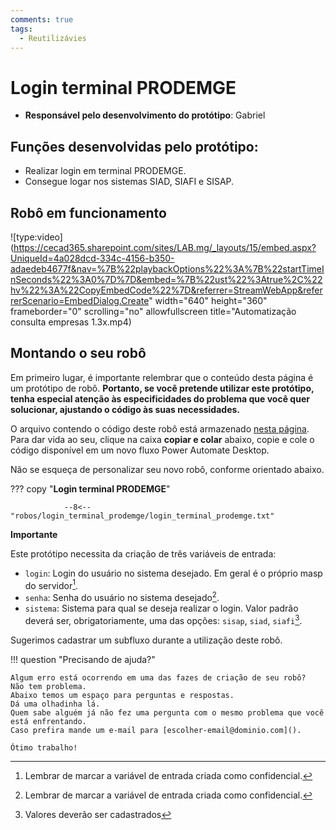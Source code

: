 ```yaml
---
comments: true
tags:
  - Reutilizávies
---
```


# Login terminal PRODEMGE

- **Responsável pelo desenvolvimento do protótipo**: Gabriel

## Funções desenvolvidas pelo protótipo:

- Realizar login em terminal PRODEMGE.
- Consegue logar nos sistemas SIAD, SIAFI e SISAP.

## Robô em funcionamento

![type:video](https://cecad365.sharepoint.com/sites/LAB.mg/_layouts/15/embed.aspx?UniqueId=4a028dcd-334c-4156-b350-adaedeb4677f&nav=%7B%22playbackOptions%22%3A%7B%22startTimeInSeconds%22%3A0%7D%7D&embed=%7B%22ust%22%3Atrue%2C%22hv%22%3A%22CopyEmbedCode%22%7D&referrer=StreamWebApp&referrerScenario=EmbedDialog.Create" width="640" height="360" frameborder="0" scrolling="no" allowfullscreen title="Automatização consulta empresas 1.3x.mp4)

## Montando o seu robô

Em primeiro lugar, é importante relembrar que o conteúdo desta página é um protótipo de robô. **Portanto, se você pretende utilizar este protótipo, tenha especial atenção às especificidades do problema que você quer solucionar, ajustando o código às suas necessidades.**

O arquivo contendo o código deste robô está armazenado [nesta página](https://github.com/lab-mg/automatizacoes/blob/main/robos/login_terminal_prodemge/login_terminal_prodemge.txt). Para dar vida ao seu, clique na caixa **copiar e colar** abaixo, copie e cole o código disponível em um novo fluxo Power Automate Desktop.

Não se esqueça de personalizar seu novo robô, conforme orientado abaixo.


??? copy "**Login terminal PRODEMGE**"

                --8<-- "robos/login_terminal_prodemge/login_terminal_prodemge.txt"

**Importante**

Este protótipo necessita da criação de três variáveis de entrada:

- `login`: Login do usuário no sistema desejado. Em geral é o próprio masp do servidor[^1].
- `senha`: Senha do usuário no sistema desejado[^1].
- `sistema`: Sistema para qual se deseja realizar o login. Valor padrão deverá ser, obrigatoriamente,  uma das opções: `sisap`, `siad`, `siafi`[^2].

Sugerimos cadastrar um subfluxo durante a utilização deste robô.


!!! question "Precisando de ajuda?"

    Algum erro está ocorrendo em uma das fazes de criação de seu robô?
    Não tem problema.
    Abaixo temos um espaço para perguntas e respostas.
    Dá uma olhadinha lá.
    Quem sabe alguém já não fez uma pergunta com o mesmo problema que você está enfrentando.
    Caso prefira mande um e-mail para [escolher-email@dominio.com]().

    Ótimo trabalho!

[^1]: Lembrar de marcar a variável de entrada criada como confidencial.
[^2]: Valores deverão ser cadastrados
